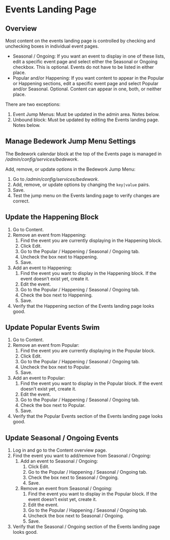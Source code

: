 # Events Landing Page

## Overview

Most content on the events landing page is controlled by checking and unchecking boxes in individual event pages.

- Seasonal / Ongoing: If you want an event to display in one of these lists, edit a specific event page and select either the Seasonal or Ongoing checkbox. This is optional. Events do not have to be listed in either place.
- Popular and/or Happening: If you want content to appear in the Popular or Happening sections, edit a specific event page and select Popular and/or Seasonal. Optional. Content can appear in one, both, or neither place.

There are two exceptions:

1. Event Jump Menus: Must be updated in the admin area. Notes below.
2. Unbound block: Must be updated by editing the Events landing page. Notes below.


## Manage Bedework Jump Menu Settings

The Bedework calendar block at the top of the Events page is managed in _/admin/config/services/bedework_.

Add, remove, or update options in the Bedework Jump Menu:

1. Go to _/admin/config/services/bedework_.
2. Add, remove, or update options by changing the `key|value` pairs.
3. Save.
4. Test the jump menu on the Events landing page to verify changes are correct.

## Update the Happening Block

1. Go to Content.
1. Remove an event from Happening:
      1. Find the event you are currently displaying in the Happening block.
      1. Click Edit.
      1. Go to the Popular / Happening / Seasonal / Ongoing tab.
      1. Uncheck the box next to Happening.
      1. Save.
1. Add an event to Happening:
      1. Find the event you want to display in the Happening block. If the event doesn’t exist yet, create it.
      1. Edit the event.
      1. Go to the Popular / Happening / Seasonal / Ongoing tab.
      1. Check the box next to Happening.
      1. Save.
1. Verify that the Happening section of the Events landing page looks good.

## Update Popular Events Swim

1. Go to Content.
1. Remove an event from Popular:
      1. Find the event you are currently displaying in the Popular block.
      1. Click Edit.
      1. Go to the Popular / Happening / Seasonal / Ongoing tab.
      1. Uncheck the box next to Popular.
      1. Save.
1. Add an event to Popular:
      1. Find the event you want to display in the Popular block. If the event doesn’t exist yet, create it.
      1. Edit the event.
      1. Go to the Popular / Happening / Seasonal / Ongoing tab.
      1. Check the box next to Popular.
      1. Save.
1. Verify that the Popular Events section of the Events landing page looks good.

## Update Seasonal / Ongoing Events

1. Log in and go to the Content overview page.
1. Find the event you want to add/remove from Seasonal / Ongoing:
      1. Add an event to Seasonal / Ongoing:
         1. Click Edit.
         1. Go to the Popular / Happening / Seasonal / Ongoing tab.
         1. Check the box next to Seasonal / Ongoing.
         1. Save.
      1. Remove an event from Seasonal / Ongoing:
         1. Find the event you want to display in the Popular block. If the event doesn’t exist yet, create it.
         1. Edit the event.
         1. Go to the Popular / Happening / Seasonal / Ongoing tab.
         1. Uncheck the box next to Seasonal / Ongoing.
         1. Save.
1. Verify that the Seasonal / Ongoing section of the Events landing page looks good.
